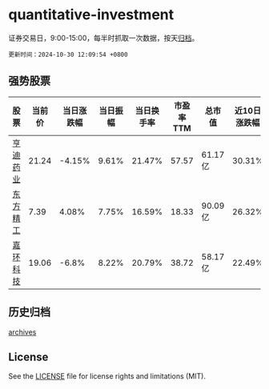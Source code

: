 # quantitative-investment

证券交易日，9:00-15:00，每半时抓取一次数据，按天[归档](archives)。

`更新时间：2024-10-30 12:09:54 +0800`

## 强势股票

|股票|当前价|当日涨跌幅|当日振幅|当日换手率|市盈率TTM|总市值|近10日涨跌幅|
|----|----|----|----|----|----|----|----|
|[亨迪药业](https://xueqiu.com/S/SZ301211)|21.24|-4.15%|9.61%|21.47%|57.57|61.17亿|30.31%|
|[东方精工](https://xueqiu.com/S/SZ002611)|7.39|4.08%|7.75%|16.59%|18.33|90.09亿|26.32%|
|[嘉环科技](https://xueqiu.com/S/SH603206)|19.06|-6.8%|8.22%|20.79%|38.72|58.17亿|22.49%|

## 历史归档

[archives](archives)

## License

See the [LICENSE](LICENSE) file for license rights and limitations (MIT).